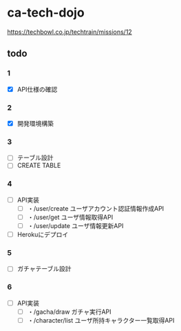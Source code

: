 # ca-tech-dojo
https://techbowl.co.jp/techtrain/missions/12

## todo
### 1
- [x] API仕様の確認

### 2
- [x] 開発環境構築

### 3
- [ ] テーブル設計
- [ ] CREATE TABLE

### 4
- [ ] API実装
  - [ ] ・/user/create ユーザアカウント認証情報作成API
  - [ ] ・/user/get ユーザ情報取得API
  - [ ] ・/user/update ユーザ情報更新API
- [ ] Herokuにデプロイ

### 5
- [ ] ガチャテーブル設計

### 6
- [ ] API実装
  - [ ] ・/gacha/draw ガチャ実行API
  - [ ] ・/character/list ユーザ所持キャラクター一覧取得API

